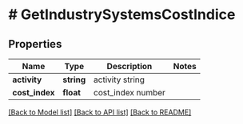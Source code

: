 # # GetIndustrySystemsCostIndice

## Properties

Name | Type | Description | Notes
------------ | ------------- | ------------- | -------------
**activity** | **string** | activity string |
**cost_index** | **float** | cost_index number |

[[Back to Model list]](../../README.md#models) [[Back to API list]](../../README.md#endpoints) [[Back to README]](../../README.md)
